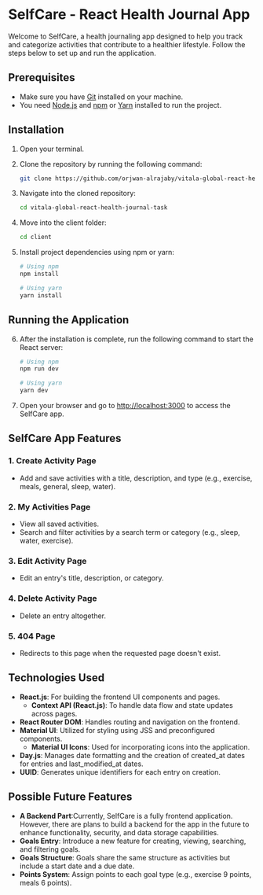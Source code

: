 # SelfCare - React Health Journal App

Welcome to SelfCare, a health journaling app designed to help you track and categorize activities that contribute to a healthier lifestyle. Follow the steps below to set up and run the application.

## Prerequisites
- Make sure you have [Git](https://git-scm.com/) installed on your machine.
- You need [Node.js](https://nodejs.org/) and [npm](https://www.npmjs.com/) or [Yarn](https://yarnpkg.com/) installed to run the project.

## Installation

1. Open your terminal.

2. Clone the repository by running the following command:

   ```bash
   git clone https://github.com/orjwan-alrajaby/vitala-global-react-health-journal-task.git
   ```

3. Navigate into the cloned repository:

   ```bash
   cd vitala-global-react-health-journal-task
   ```

4. Move into the client folder:

   ```bash
   cd client
   ```

5. Install project dependencies using npm or yarn:

   ```bash
   # Using npm
   npm install

   # Using yarn
   yarn install
   ```

## Running the Application

6. After the installation is complete, run the following command to start the React server:

   ```bash
   # Using npm
   npm run dev

   # Using yarn
   yarn dev
   ```

7. Open your browser and go to [http://localhost:3000](http://localhost:3000) to access the SelfCare app.

## SelfCare App Features

### 1. Create Activity Page
   - Add and save activities with a title, description, and type (e.g., exercise, meals, general, sleep, water).

### 2. My Activities Page
   - View all saved activities.
   - Search and filter activities by a search term or category (e.g., sleep, water, exercise).
   
### 3. Edit Activity Page
   - Edit an entry's title, description, or category.

### 4. Delete Activity Page
   - Delete an entry altogether.

### 5. 404 Page
   - Redirects to this page when the requested page doesn't exist.

## Technologies Used

- **React.js**: For building the frontend UI components and pages.
  - **Context API (React.js)**: To handle data flow and state updates across pages.
- **React Router DOM**: Handles routing and navigation on the frontend.
- **Material UI**: Utilized for styling using JSS and preconfigured components.
  - **Material UI Icons**: Used for incorporating icons into the application.
- **Day.js**: Manages date formatting and the creation of created_at dates for entries and last_modified_at dates.
- **UUID**: Generates unique identifiers for each entry on creation.

## Possible Future Features

- **A Backend Part**:Currently, SelfCare is a fully frontend application. However, there are plans to build a backend for the app in the future to enhance functionality, security, and data storage capabilities.
- **Goals Entry**: Introduce a new feature for creating, viewing, searching, and filtering goals.
- **Goals Structure**: Goals share the same structure as activities but include a start date and a due date.
- **Points System**: Assign points to each goal type (e.g., exercise 9 points, meals 6 points).